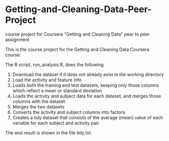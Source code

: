 # Getting-and-Cleaning-Data-Peer-Project
course project for Coursera "Getting and Cleaning Data" peer to peer assignment

This is the course project for the Getting and Cleaning Data Coursera course. 

The R script, run_analysis.R, does the following
1) Download the dataset if it does not already exist in the working directory
2) Load the activity and feature info
3) Loads both the training and test datasets, keeping only those columns which reflect a mean or standard deviation
4) Loads the activity and subject data for each dataset, and merges those columns with the dataset
5) Merges the two datasets
6) Converts the activity and subject columns into factors
7) Creates a tidy dataset that consists of the average (mean) value of each variable for each subject and activity pair.

The end result is shown in the file tidy.txt.

